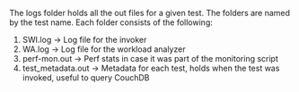 The logs folder holds all the out files for a given test. The folders are named by the test name. Each folder consists of the following:
1. SWI.log -> Log file for the invoker
2. WA.log  -> Log file for the workload analyzer
3. perf-mon.out -> Perf stats in case it was part of the monitoring script
4. test_metadata.out -> Metadata for each test, holds when the test was invoked, useful to query CouchDB
